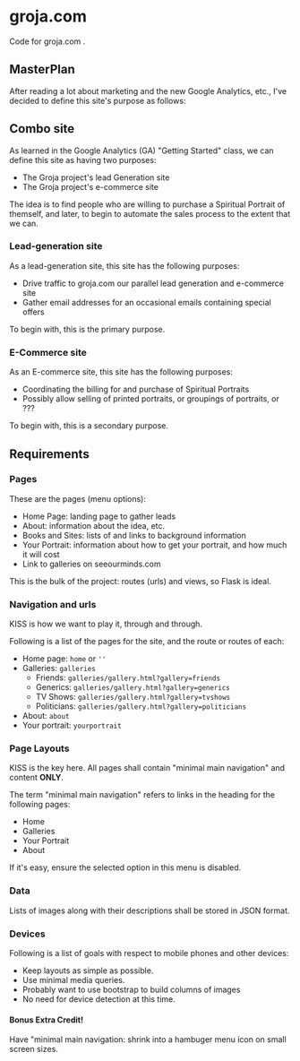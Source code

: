 # groja.com

Code for groja.com .

## MasterPlan

After reading a lot about marketing and the new Google Analytics, etc., I've decided to define this site's purpose as follows:

## Combo site

As learned in the Google Analytics (GA) "Getting Started" class, we can define this site as having two purposes:

* The Groja project's lead Generation site
* The Groja project's e-commerce site

The idea is to find people who are willing to purchase a Spiritual Portrait of themself, and later,
to begin to automate the sales process to the extent that we can.

### Lead-generation site

As a lead-generation site, this site has the following purposes:

* Drive traffic to groja.com our parallel lead generation and e-commerce site
* Gather email addresses for an occasional emails containing special offers

To begin with, this is the primary purpose.

### E-Commerce site

As an E-commerce site, this site has the following purposes:

* Coordinating the billing for and purchase of Spiritual Portraits
* Possibly allow selling of printed portraits, or groupings of portraits, or ???

To begin with, this is a secondary purpose.

## Requirements

### Pages

These are the pages (menu options):

* Home Page: landing page to gather leads
* About: information about the idea, etc.
* Books and Sites: lists of and links to background information
* Your Portrait: information about how to get your portrait, and how much it will cost
* Link to galleries on seeourminds.com

This is the bulk of the project: routes (urls) and views, so Flask is ideal.

### Navigation and urls

KISS is how we want to play it, through and through.

Following is a list of the pages for the site, and the route or routes of each:

* Home page: `home` or `''`
* Galleries: `galleries`
  * Friends: `galleries/gallery.html?gallery=friends`
  * Generics: `galleries/gallery.html?gallery=generics`
  * TV Shows: `galleries/gallery.html?gallery=tvshows`
  * Politicians: `galleries/gallery.html?gallery=politicians`
* About: `about`
* Your portrait: `yourportrait`

### Page Layouts

KISS is the key here.  All pages shall contain "minimal main navigation" and content **ONLY**.

The term "minimal main navigation" refers to links in the heading for the following pages:

* Home
* Galleries
* Your Portrait
* About

If it's easy, ensure the selected option in this menu is disabled.

### Data

Lists of images along with their descriptions shall be stored in JSON format.

### Devices

Following is a list of goals with respect to mobile phones and other devices:

* Keep layouts as simple as possible.
* Use minimal media queries.
* Probably want to use bootstrap to build columns of images
* No need for device detection at this time.

#### Bonus Extra Credit!

Have "minimal main navigation: shrink into a hambuger menu icon on small screen sizes.

